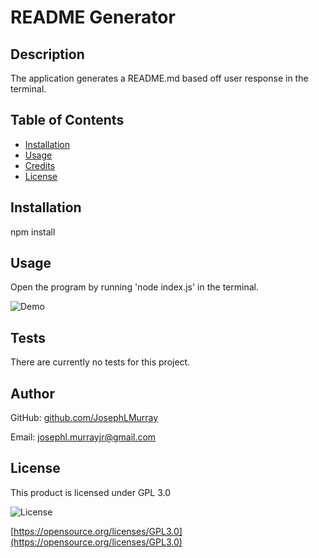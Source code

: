 # README Generator

  ## Description
  
  The application generates a README.md based off user response in the terminal. 
  
  ## Table of Contents
      
  - [Installation](#installation)
  - [Usage](#usage)
  - [Credits](#credits)
  - [License](#license)
  
  ## Installation
  
  npm install
  
  ## Usage
  
  Open the program by running 'node index.js' in the terminal.
  
  ![Demo](assets/images/demo.gif)
 
  ## Tests

  There are currently no tests for this project.   

  ## Author

  GitHub: [github.com/JosephLMurray](github.com/JosephLMurray)

  Email: [josephl.murrayjr@gmail.com](josephl.murrayjr@gmail.com)
   
  ## License
  
  This product is licensed under GPL 3.0
  
  ![License](https://img.shields.io/badge/License-GPL3.0-blue.svg)
  
 [https://opensource.org/licenses/GPL3.0](https://opensource.org/licenses/GPL3.0) 
  
